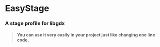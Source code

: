 # EasyStage
### A stage profile for libgdx

> #### You can use it very easily in your project just like changing one line code.
